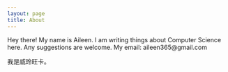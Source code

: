 ```yaml
---
layout: page
title: About
---
```


<p class="message">
  Hey there! My name is Aileen.
  I am writing things about Computer Science here.
  Any suggestions are welcome.
  My email: aileen365@gmail.com
</p>

我是威玲旺卡。

